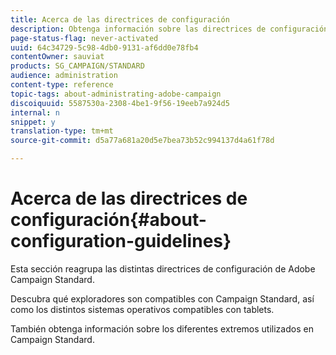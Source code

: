 ```yaml
---
title: Acerca de las directrices de configuración
description: Obtenga información sobre las directrices de configuración de Campaign Standard.
page-status-flag: never-activated
uuid: 64c34729-5c98-4db0-9131-af6dd0e78fb4
contentOwner: sauviat
products: SG_CAMPAIGN/STANDARD
audience: administration
content-type: reference
topic-tags: about-administrating-adobe-campaign
discoiquuid: 5587530a-2308-4be1-9f56-19eeb7a924d5
internal: n
snippet: y
translation-type: tm+mt
source-git-commit: d5a77a681a20d5e7bea73b52c994137d4a61f78d

---
```



# Acerca de las directrices de configuración{#about-configuration-guidelines}

Esta sección reagrupa las distintas directrices de configuración de Adobe Campaign Standard.

Descubra qué exploradores son compatibles con Campaign Standard, así como los distintos sistemas operativos compatibles con tablets.

También obtenga información sobre los diferentes extremos utilizados en Campaign Standard.
